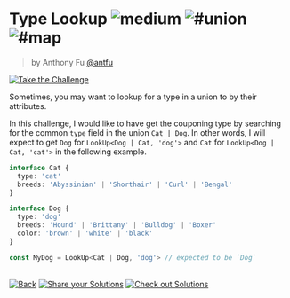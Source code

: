 <!--info-header-start--><h1>Type Lookup <img src="https://img.shields.io/badge/-medium-eaa648" alt="medium"/> <img src="https://img.shields.io/badge/-%23union-999" alt="#union"/> <img src="https://img.shields.io/badge/-%23map-999" alt="#map"/></h1><blockquote><p>by Anthony Fu <a href="https://github.com/antfu" target="_blank">@antfu</a></p></blockquote><p><a href="https://tsch.js.org//62/play" target="_blank"><img src="https://img.shields.io/badge/-Take%20the%20Challenge-3178c6?logo=typescript" alt="Take the Challenge"/></a> </p><!--info-header-end-->

Sometimes, you may want to lookup for a type in a union to by their attributes. 

In this challenge, I would like to have get the couponing type by searching for the common `type` field in the union `Cat | Dog`. In other words, I will expect to get `Dog` for `LookUp<Dog | Cat, 'dog'>` and `Cat` for `LookUp<Dog | Cat, 'cat'>` in the following example.

```ts
interface Cat {
  type: 'cat'
  breeds: 'Abyssinian' | 'Shorthair' | 'Curl' | 'Bengal'
}

interface Dog {
  type: 'dog'
  breeds: 'Hound' | 'Brittany' | 'Bulldog' | 'Boxer'
  color: 'brown' | 'white' | 'black'
}

const MyDog = LookUp<Cat | Dog, 'dog'> // expected to be `Dog`
```


<!--info-footer-start--><br><a href="../../README.md" target="_blank"><img src="https://img.shields.io/badge/-Back-grey" alt="Back"/></a> <a href="https://tsch.js.org//62/answer" target="_blank"><img src="https://img.shields.io/badge/-Share%20your%20Solutions-teal" alt="Share your Solutions"/></a> <a href="https://tsch.js.org//62/solutions" target="_blank"><img src="https://img.shields.io/badge/-Check%20out%20Solutions-de5a77?logo=awesome-lists&logoColor=white" alt="Check out Solutions"/></a> <!--info-footer-end-->